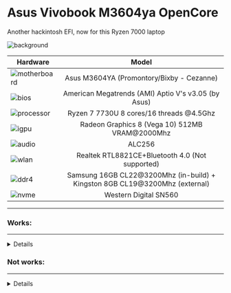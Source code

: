 # Asus Vivobook M3604ya OpenCore
Another hackintosh EFI, now for this Ryzen 7000 laptop

![background](https://i.imgur.com/MSKAprB.jpeg)

Hardware | Model
--- |:--:
![motherboard](https://i.imgur.com/kjUKjB2.png) | Asus M3604YA (Promontory/Bixby - Cezanne)
![bios](https://i.imgur.com/RmYixFt.png) | American Megatrends (AMI) Aptio V's v3.05 (by Asus) 
![processor](https://i.imgur.com/CCWyA01.png) | Ryzen 7 7730U 8 cores/16 threads @4.5Ghz
![igpu](https://i.imgur.com/EaOaWOb.png)| Radeon Graphics 8 (Vega 10) 512MB VRAM@2000Mhz
![audio](https://i.imgur.com/A7RRuUn.png) | ALC256
![wlan](https://i.imgur.com/dUwPhAC.png) | Realtek RTL8821CE+Bluetooth 4.0 (Not supported)
![ddr4](https://i.imgur.com/1VtslzT.png) | Samsung 16GB CL22@3200Mhz (in-build) + Kingston 8GB CL19@3200Mhz (external)
![nvme](https://i.imgur.com/QTPQkFb.png) | Western Digital SN560
---

### Works:
---
<details>

- Opencore ✅ 

- Installer Boot ✅ (Installation on: NVMe SSD: ~20/25 minutes)

- System Boot ✅

- USB Ports ✅

- VoodooPS2Controller/Keyboard ✅ (Works).
  
- VoodooI2CHID/Touchpad ✅

- Camera ✅

- Battery charging and stats ✅

- Screen ✅
  
- Audio Card ✅ (Try with layout-id 11, 57 and 77)

- HDMI ✅❌ (May content artifacts on external screens).

- 3D Acceleration ✅❌ (Sometimes may be laggy and slow).

 
</details>



### Not works:
---

<details>

- Wi-Fi & Bluetooth ❌ (Try to replace for Intel/Broadcom network card)

- Microphone ❌ (It is not recognized)

